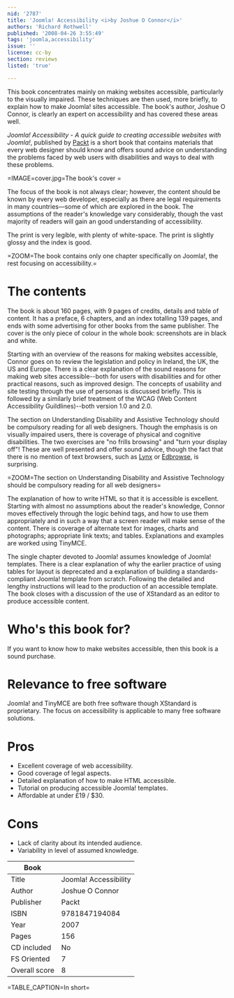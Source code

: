 ```yaml
---
nid: '2787'
title: 'Joomla! Accessibility <i>by Joshue O Connor</i>'
authors: 'Richard Rothwell'
published: '2008-04-26 3:55:49'
tags: 'joomla,accessibility'
issue: ''
license: cc-by
section: reviews
listed: 'true'

---
```

This book concentrates mainly on making websites accessible, particularly to the visually impaired. These techniques are then used, more briefly, to explain how to make Joomla! sites accessible. The book's author, Joshue O Connor, is clearly an expert on accessibility and has covered these areas well. 

<!--break-->

_Joomla! Accessibility - A quick guide to creating accessible websites with Joomla!_, published by [Packt](http://www.packtpub.com/joomla-accessibility-websites-open-source-php-mysql/book) is a short book that contains materials that every web designer should know and offers sound advice on understanding the problems faced by web users with disabilities and ways to deal with these problems.

=IMAGE=cover.jpg=The book's cover =

The focus of the book is not always clear; however, the content should be known by every web developer, especially as there are legal requirements in many countries—some of which are explored in the book. The assumptions of the reader's knowledge vary considerably, though the vast majority of readers will gain an good understanding of accessibility.

The print is very legible, with plenty of white-space. The print is slightly glossy and the index is good.

=ZOOM=The book contains only one chapter specifically on Joomla!, the rest focusing on accessibility.=

# The contents

The book is about 160 pages, with 9 pages of credits, details and table of content. It has a preface, 6 chapters, and an index totalling 139 pages, and ends with some advertising for other books from the same publisher. The cover is the only piece of colour in the whole book: screenshots are in black and white.

Starting with an overview of the reasons for making websites accessible, Connor goes on to review the legislation and policy in Ireland, the UK, the US and Europe. There is a clear explanation of the sound reasons for making web sites accessible--both for users with disabilities and for other practical reasons, such as improved design. The concepts of usability and site testing through the use of personas is discussed briefly. This is followed by a similarly brief treatment of the WCAG (Web Content Accessibility Guildlines)--both version 1.0 and 2.0.

The section on Understanding Disability and Assistive Technology should be compulsory reading for all web designers. Though the emphasis is on visually impaired users, there is coverage of physical and cognitive disabilities. The two exercises are "no frills browsing" and "turn your display off"! These are well presented and offer sound advice, though the fact that there is no mention of text browsers, such as [Lynx](http://lynx.isc.org/) or [Edbrowse](http://edbrowse.sourceforge.net/), is surprising. 

=ZOOM=The section on Understanding Disability and Assistive Technology should be compulsory reading for all web designers=

The explanation of how to write HTML so that it is accessible is excellent. Starting with almost no assumptions about the reader's knowledge, Connor moves effectively through the logic behind tags, and how to use them appropriately and in such a way that a screen reader will make sense of the content. There is coverage of alternate text for images, charts and photographs; appropriate link texts; and tables. Explanations and examples are worked using TinyMCE.

The single chapter devoted to Joomla! assumes knowledge of Joomla! templates. There is a clear explanation of why the earlier practice of using tables for layout is deprecated and a explanation of building a standards-compliant Joomla! template from scratch. Following the detailed and lengthy instructions will lead to the production of an accessible template. The book closes with a discussion of the use of XStandard as an editor to produce accessible content.

# Who's this book for?

If you want to know how to make websites accessible, then this book is a sound purchase. 

# Relevance to free software

Joomla! and TinyMCE are both free software though XStandard is proprietary. The focus on accessibility is applicable to many free software solutions.

# Pros

* Excellent coverage of web accessibility.
* Good coverage of legal aspects.
* Detailed explanation of how to make HTML accessible.
* Tutorial on producing accessible Joomla! templates.
* Affordable at under £19 / $30.

# Cons

* Lack of clarity about its intended audience.
* Variability in level of assumed knowledge.

Book|| 
--------------|--------|
Title | Joomla! Accessibility |
Author | Joshue O Connor |
Publisher | Packt |
ISBN | 9781847194084 |
Year | 2007 |
Pages | 156 |
CD included | No | 
FS Oriented | 7 |
Overall score | 8 |

=TABLE_CAPTION=In short=

